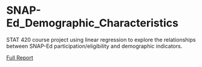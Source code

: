 # SNAP-Ed_Demographic_Characteristics
STAT 420 course project using linear regression to explore the relationships between SNAP-Ed participation/eligibility and demographic indicators.

[Full Report](https://htmlpreview.github.io/?https://github.com/JStadnik619/SNAP-Ed_Demographic_Characteristics/blob/main/Group-C1-Final-Data-Project-Submission.html)
